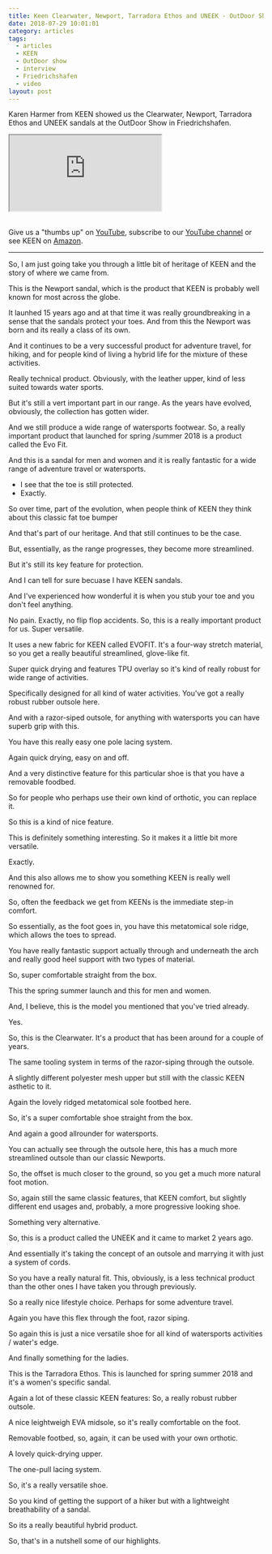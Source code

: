```yaml
---
title: Keen Clearwater, Newport, Tarradora Ethos and UNEEK - OutDoor Show Review
date: 2018-07-29 10:01:01
category: articles
tags:
  - articles
  - KEEN
  - OutDoor show
  - interview
  - Friedrichshafen
  - video
layout: post
---
```


Karen Harmer from KEEN showed us the Clearwater, Newport, Tarradora Ethos and UNEEK sandals at the OutDoor Show in Friedrichshafen.

<div class="embed-responsive embed-responsive-16by9">
    <iframe class="embed-responsive-item" src="https://www.youtube.com/embed/iOCN3ts1tMQ"></iframe>
</div>
<br>
<!--more-->

Give us a "thumbs up" on <a href="https://www.youtube.com/embed/iOCN3ts1tMQ"  target="_blank">YouTube</a>, subscribe to our <a  target="_blank"  href="https://www.youtube.com/channel/UCnO9Q_m9EaOCrHmmQIBVBNw?sub_confirmation=1">YouTube channel</a> or see KEEN on <a href="https://amzn.to/2LAilod"  target="_blank">Amazon</a>.

---

So, I am just going take you through a little bit of heritage of KEEN and the story of where we came from.


This is the Newport sandal, which is the product that KEEN is probably well known for most across the globe.


It launhed 15 years ago and at that time it was really groundbreaking in a sense that the sandals protect your toes. And from this the Newport was born and its really a class of its own.

And it continues to be a very successful product for adventure travel, for hiking, and for people kind of living a hybrid life for the mixture of these activities.

Really technical product. Obviously, with the leather upper, kind of less suited towards water sports.

But it's still a vert important part in our range. As the years have evolved, obviously, the collection has gotten wider.

And we still produce a wide range of watersports footwear. So, a really important product that launched for spring /summer 2018 is a product called  the Evo Fit.

And this is a sandal for men and women and it is really fantastic for a wide range of adventure travel or watersports.

- I see that the toe is still protected.
- Exactly.

So over time, part of the evolution, when people think of KEEN they think about this classic fat toe bumper

And that's part of our heritage. And that still continues to be the case.

But, essentially, as the range progresses, they become more streamlined.

But it's still its key feature for protection.

And I can tell for sure becuase I have KEEN sandals.

And I've experienced how wonderful it is when you stub your toe and you don't feel anything.

No pain. Exactly, no flip flop accidents. So, this is a really important product for us. Super versatile.

It uses a new fabric for KEEN called EVOFIT. It's a four-way stretch material, so you get a really beautiful streamlined, glove-like fit.

Super quick drying and features TPU overlay so it's kind of really robust for wide range of activities.

Specifically designed for all kind of water activities. You've got a really robust rubber outsole here.

And with a razor-siped outsole, for anything with watersports you can have superb grip with this.

You have this really easy one pole lacing system.

Again quick drying, easy on and off.

And a very distinctive feature for this particular shoe is that you have a removable foodbed.

So for people who perhaps use their own kind of orthotic, you can replace it.

So this is a kind of nice feature.

This is definitely something interesting. So it makes it a little bit more versatile.

Exactly.

And this also allows me to show you something KEEN is really well renowned for.

So, often the feedback we get from KEENs is the immediate step-in comfort.

So essentially, as the foot goes in, you have this metatomical sole ridge, which allows the toes to spread.

You have really fantastic support actually through and underneath the arch and really good heel support with two types of material.

So, super comfortable straight from the box.

This the spring summer launch and this for men and women.

And, I believe, this is the model you mentioned that you've tried already.

Yes.

So, this is the Clearwater. It's a product that has been around for a couple of years.

The same tooling system in terms of the razor-siping through the outsole.

A slightly different polyester mesh upper but still with the classic KEEN asthetic to it.

Again the lovely ridged metatomical sole footbed here.

So, it's a super comfortable shoe straight from the box.

And again a good allrounder for watersports.

You can actually see through the outsole here, this has a much more streamlined outsole than our classic Newports.

So, the offset is much closer to the ground, so you get a much more natural foot motion.

So, again still the same classic features, that KEEN comfort, but slightly different end usages and, probably, a more progressive looking shoe.

Something very alternative.

So, this is a product called the UNEEK and it came to market 2 years ago.

And essentially it's taking the concept of an outsole and marrying it with just a system of cords.

So you have a really natural fit. This, obviously, is a less technical product than the other ones I have taken you through previously.

So a really nice lifestyle choice. Perhaps for some adventure travel.

Again you have this flex through the foot, razor siping.

So again this is just a nice versatile shoe for all kind of watersports activities / water's edge.

And finally something for the ladies.

This is the Tarradora Ethos. This is launched for spring summer 2018 and it's a women's specific sandal.

Again a lot of these classic KEEN features: So, a really robust rubber outsole.

A nice leightweigh EVA midsole, so it's really comfortable on the foot.

Removable footbed, so, again, it can be used with your own orthotic.

A lovely quick-drying upper.

The one-pull lacing system.

So, it's a really versatile shoe.

So you kind of getting the support of a hiker but with a lightweight breathability of a sandal.

So its a really beautiful hybrid product.

So, that's in a nutshell some of our highlights.
